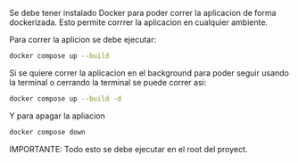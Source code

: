 Se debe tener instalado Docker para poder correr la aplicacion de forma dockerizada. Esto permite corrrer la aplicacion en cualquier ambiente.

Para correr la aplicion se debe ejecutar:
```bash
docker compose up --build
```

Si se quiere correr la aplicacion en el background para poder seguir usando la terminal o cerrando la terminal se puede correr asi:

```bash
docker compose up --build -d
```

Y para apagar la apliacion

```bash
docker compose down
```

IMPORTANTE: Todo esto se debe ejecutar en el root del proyect. 